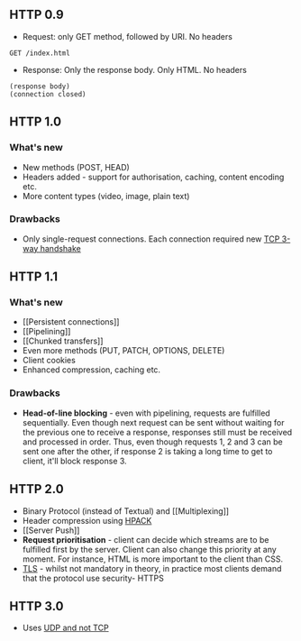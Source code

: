 ## HTTP 0.9

- Request: only GET method, followed by URI. No headers
```
GET /index.html
```

- Response: Only the response body. Only HTML. No headers
```
(response body)
(connection closed)
```

## HTTP 1.0
### What's new
- New methods (POST, HEAD)
- Headers added - support for authorisation, caching, content encoding etc.
- More content types (video, image, plain text)
### Drawbacks
- Only single-request connections. Each connection required new [TCP 3-way handshake](TCP.md#Opening%20connection%203-way%20handshake)
## HTTP 1.1
### What's new
- [[Persistent connections]] 
- [[Pipelining]]
- [[Chunked transfers]]
- Even more methods (PUT, PATCH, OPTIONS, DELETE)
- Client cookies
- Enhanced compression, caching etc.

### Drawbacks
- **Head-of-line blocking** - even with pipelining, requests are fulfilled sequentially. Even though next request can be sent without waiting for the previous one to receive a response, responses still must be received and processed in order. Thus, even though requests 1, 2 and 3 can be sent one after the other, if response 2 is taking a long time to get to client, it'll block response 3. 
## HTTP 2.0
- Binary Protocol (instead of Textual) and  [[Multiplexing]]
- Header compression using [HPACK](HPACK.md)
- [[Server Push]]
- **Request prioritisation** - client can decide which streams are to be fulfilled first by the server. Client can also change this priority at any moment. For instance, HTML is more important to the client than CSS. 
- [TLS](SSL%20and%20TLS.md) - whilst not mandatory in theory, in practice most clients demand that the protocol use security- HTTPS
## HTTP 3.0
- Uses [UDP and not TCP](UDP.md)

